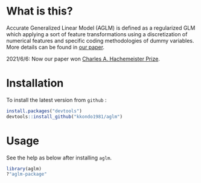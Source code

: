 # What is this?
Accurate Generalized Linear Model (AGLM) is defined as a regularized GLM which applying a sort of feature transformations using a discretization of numerical features and specific coding methodologies of dummy variables.
More details can be found in [our paper](https://www.institutdesactuaires.com/global/gene/link.php?doc_id=16273&fg=1).

2021/6/6:
Now our paper won [Charles A. Hachemeister Prize](https://www.casact.org/about/awards-prizes-scholarships/charles-hachemeister-prize#:~:text=This%20prize%20was%20established%20in,between%20the%20CAS%20and%20ASTIN.).

# Installation
To install the latest version from `github` :
```r
install.packages("devtools")
devtools::install_github("kkondo1981/aglm")
```

# Usage
See the help as below after installing `aglm`.

```r
library(aglm)
?"aglm-package"
```
